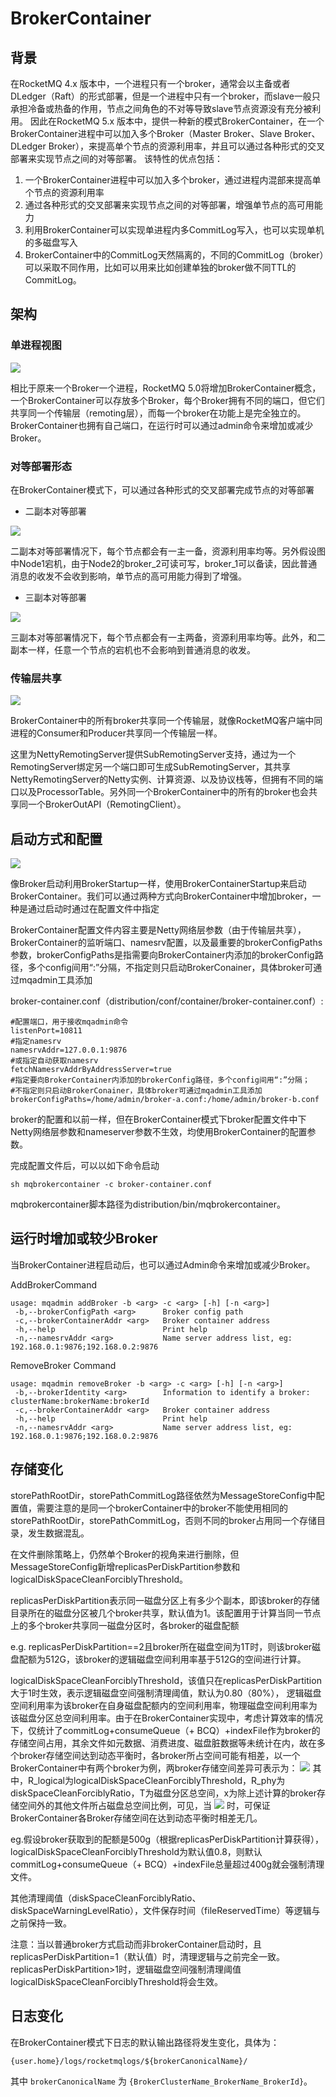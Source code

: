 # BrokerContainer

## 背景

在RocketMQ 4.x 版本中，一个进程只有一个broker，通常会以主备或者DLedger（Raft）的形式部署，但是一个进程中只有一个broker，而slave一般只承担冷备或热备的作用，节点之间角色的不对等导致slave节点资源没有充分被利用。
因此在RocketMQ 5.x 版本中，提供一种新的模式BrokerContainer，在一个BrokerContainer进程中可以加入多个Broker（Master Broker、Slave Broker、DLedger Broker），来提高单个节点的资源利用率，并且可以通过各种形式的交叉部署来实现节点之间的对等部署。
该特性的优点包括：

1. 一个BrokerContainer进程中可以加入多个broker，通过进程内混部来提高单个节点的资源利用率
2. 通过各种形式的交叉部署来实现节点之间的对等部署，增强单节点的高可用能力
3. 利用BrokerContainer可以实现单进程内多CommitLog写入，也可以实现单机的多磁盘写入
4. BrokerContainer中的CommitLog天然隔离的，不同的CommitLog（broker）可以采取不同作用，比如可以用来比如创建单独的broker做不同TTL的CommitLog。

## 架构

### 单进程视图

![](https://s4.ax1x.com/2022/01/26/7LMZHP.png)

相比于原来一个Broker一个进程，RocketMQ 5.0将增加BrokerContainer概念，一个BrokerContainer可以存放多个Broker，每个Broker拥有不同的端口，但它们共享同一个传输层（remoting层），而每一个broker在功能上是完全独立的。BrokerContainer也拥有自己端口，在运行时可以通过admin命令来增加或减少Broker。

### 对等部署形态

在BrokerContainer模式下，可以通过各种形式的交叉部署完成节点的对等部署

- 二副本对等部署

![](https://s4.ax1x.com/2022/01/26/7LQi5T.png)

二副本对等部署情况下，每个节点都会有一主一备，资源利用率均等。另外假设图中Node1宕机，由于Node2的broker_2可读可写，broker_1可以备读，因此普通消息的收发不会收到影响，单节点的高可用能力得到了增强。

- 三副本对等部署

![](https://s4.ax1x.com/2022/01/26/7LQMa6.png)

三副本对等部署情况下，每个节点都会有一主两备，资源利用率均等。此外，和二副本一样，任意一个节点的宕机也不会影响到普通消息的收发。

### 传输层共享

![](https://s4.ax1x.com/2022/02/07/HMNIVs.png)

BrokerContainer中的所有broker共享同一个传输层，就像RocketMQ客户端中同进程的Consumer和Producer共享同一个传输层一样。

这里为NettyRemotingServer提供SubRemotingServer支持，通过为一个RemotingServer绑定另一个端口即可生成SubRemotingServer，其共享NettyRemotingServer的Netty实例、计算资源、以及协议栈等，但拥有不同的端口以及ProcessorTable。另外同一个BrokerContainer中的所有的broker也会共享同一个BrokerOutAPI（RemotingClient）。

## 启动方式和配置

![](https://s4.ax1x.com/2022/01/26/7LQ1PO.png)

像Broker启动利用BrokerStartup一样，使用BrokerContainerStartup来启动BrokerContainer。我们可以通过两种方式向BrokerContainer中增加broker，一种是通过启动时通过在配置文件中指定

BrokerContainer配置文件内容主要是Netty网络层参数（由于传输层共享），BrokerContainer的监听端口、namesrv配置，以及最重要的brokerConfigPaths参数，brokerConfigPaths是指需要向BrokerContainer内添加的brokerConfig路径，多个config间用“:”分隔，不指定则只启动BrokerConainer，具体broker可通过mqadmin工具添加

broker-container.conf（distribution/conf/container/broker-container.conf）:

```
#配置端口，用于接收mqadmin命令
listenPort=10811
#指定namesrv
namesrvAddr=127.0.0.1:9876
#或指定自动获取namesrv
fetchNamesrvAddrByAddressServer=true
#指定要向BrokerContainer内添加的brokerConfig路径，多个config间用“:”分隔；
#不指定则只启动BrokerConainer，具体broker可通过mqadmin工具添加
brokerConfigPaths=/home/admin/broker-a.conf:/home/admin/broker-b.conf
```
broker的配置和以前一样，但在BrokerContainer模式下broker配置文件中下Netty网络层参数和nameserver参数不生效，均使用BrokerContainer的配置参数。

完成配置文件后，可以以如下命令启动
```
sh mqbrokercontainer -c broker-container.conf
```
mqbrokercontainer脚本路径为distribution/bin/mqbrokercontainer。

## 运行时增加或较少Broker

当BrokerContainer进程启动后，也可以通过Admin命令来增加或减少Broker。

AddBrokerCommand
```
usage: mqadmin addBroker -b <arg> -c <arg> [-h] [-n <arg>]
 -b,--brokerConfigPath <arg>      Broker config path
 -c,--brokerContainerAddr <arg>   Broker container address
 -h,--help                        Print help
 -n,--namesrvAddr <arg>           Name server address list, eg: 192.168.0.1:9876;192.168.0.2:9876
```

RemoveBroker Command
```
usage: mqadmin removeBroker -b <arg> -c <arg> [-h] [-n <arg>]
 -b,--brokerIdentity <arg>        Information to identify a broker: clusterName:brokerName:brokerId
 -c,--brokerContainerAddr <arg>   Broker container address
 -h,--help                        Print help
 -n,--namesrvAddr <arg>           Name server address list, eg: 192.168.0.1:9876;192.168.0.2:9876
```

## 存储变化

storePathRootDir，storePathCommitLog路径依然为MessageStoreConfig中配置值，需要注意的是同一个brokerContainer中的broker不能使用相同的storePathRootDir，storePathCommitLog，否则不同的broker占用同一个存储目录，发生数据混乱。

在文件删除策略上，仍然单个Broker的视角来进行删除，但MessageStoreConfig新增replicasPerDiskPartition参数和logicalDiskSpaceCleanForciblyThreshold。

replicasPerDiskPartition表示同一磁盘分区上有多少个副本，即该broker的存储目录所在的磁盘分区被几个broker共享，默认值为1。该配置用于计算当同一节点上的多个broker共享同一磁盘分区时，各broker的磁盘配额

e.g. replicasPerDiskPartition==2且broker所在磁盘空间为1T时，则该broker磁盘配额为512G，该broker的逻辑磁盘空间利用率基于512G的空间进行计算。

logicalDiskSpaceCleanForciblyThreshold，该值只在replicasPerDiskPartition大于1时生效，表示逻辑磁盘空间强制清理阈值，默认为0.80（80%）， 逻辑磁盘空间利用率为该broker在自身磁盘配额内的空间利用率，物理磁盘空间利用率为该磁盘分区总空间利用率。由于在BrokerContainer实现中，考虑计算效率的情况下，仅统计了commitLog+consumeQueue（+ BCQ）+indexFile作为broker的存储空间占用，其余文件如元数据、消费进度、磁盘脏数据等未统计在内，故在多个broker存储空间达到动态平衡时，各broker所占空间可能有相差，以一个BrokerContainer中有两个broker为例，两broker存储空间差异可表示为：
![](https://s4.ax1x.com/2022/01/26/7L14v4.png)
其中，R_logical为logicalDiskSpaceCleanForciblyThreshold，R_phy为diskSpaceCleanForciblyRatio，T为磁盘分区总空间，x为除上述计算的broker存储空间外的其他文件所占磁盘总空间比例，可见，当
![](https://s4.ax1x.com/2022/01/26/7L1TbR.png)
时，可保证BrokerContainer各Broker存储空间在达到动态平衡时相差无几。

eg.假设broker获取到的配额是500g（根据replicasPerDiskPartition计算获得），logicalDiskSpaceCleanForciblyThreshold为默认值0.8，则默认commitLog+consumeQueue（+ BCQ）+indexFile总量超过400g就会强制清理文件。

其他清理阈值（diskSpaceCleanForciblyRatio、diskSpaceWarningLevelRatio），文件保存时间（fileReservedTime）等逻辑与之前保持一致。

注意：当以普通broker方式启动而非brokerContainer启动时，且replicasPerDiskPartition=1（默认值）时，清理逻辑与之前完全一致。replicasPerDiskPartition>1时，逻辑磁盘空间强制清理阈值logicalDiskSpaceCleanForciblyThreshold将会生效。


## 日志变化

在BrokerContainer模式下日志的默认输出路径将发生变化，具体为：

```
{user.home}/logs/rocketmqlogs/${brokerCanonicalName}/
```

其中 `brokerCanonicalName` 为 `{BrokerClusterName_BrokerName_BrokerId}`。